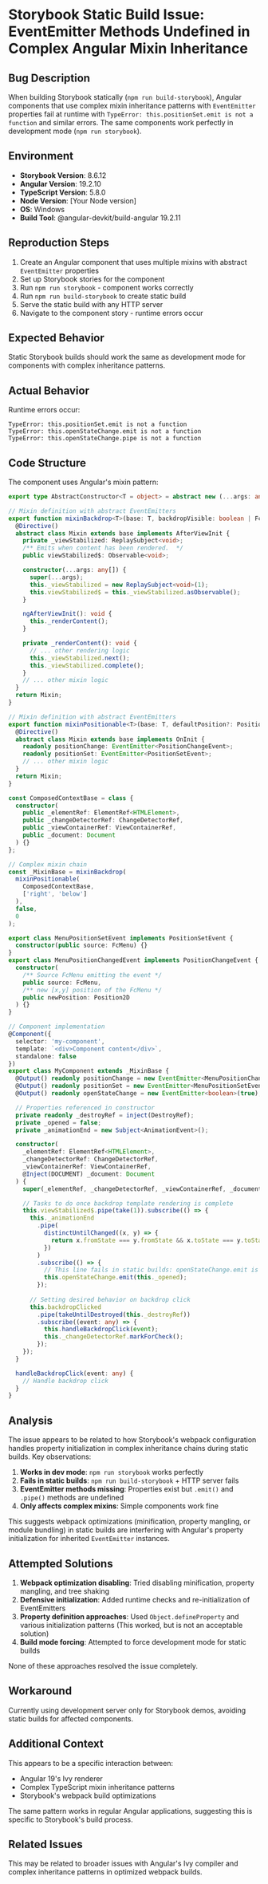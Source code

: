 # Storybook Static Build Issue: EventEmitter Methods Undefined in Complex Angular Mixin Inheritance

## Bug Description

When building Storybook statically (`npm run build-storybook`), Angular components that use complex mixin inheritance patterns with `EventEmitter` properties fail at runtime with `TypeError: this.positionSet.emit is not a function` and similar errors. The same components work perfectly in development mode (`npm run storybook`).

## Environment

- **Storybook Version**: 8.6.12
- **Angular Version**: 19.2.10
- **TypeScript Version**: 5.8.0
- **Node Version**: [Your Node version]
- **OS**: Windows
- **Build Tool**: @angular-devkit/build-angular 19.2.11

## Reproduction Steps

1. Create an Angular component that uses multiple mixins with abstract `EventEmitter` properties
2. Set up Storybook stories for the component
3. Run `npm run storybook` - component works correctly
4. Run `npm run build-storybook` to create static build
5. Serve the static build with any HTTP server
6. Navigate to the component story - runtime errors occur

## Expected Behavior

Static Storybook builds should work the same as development mode for components with complex inheritance patterns.

## Actual Behavior

Runtime errors occur:

```
TypeError: this.positionSet.emit is not a function
TypeError: this.openStateChange.emit is not a function
TypeError: this.openStateChange.pipe is not a function
```

## Code Structure

The component uses Angular's mixin pattern:

```typescript
export type AbstractConstructor<T = object> = abstract new (...args: any[]) => T;

// Mixin definition with abstract EventEmitters
export function mixinBackdrop<T>(base: T, backdropVisible: boolean | FcBgVisibility) {
  @Directive()
  abstract class Mixin extends base implements AfterViewInit {
    private _viewStabilized: ReplaySubject<void>;
    /** Emits when content has been rendered.  */
    public viewStabilized$: Observable<void>;

    constructor(...args: any[]) {
      super(...args);
      this._viewStabilized = new ReplaySubject<void>(1);
      this.viewStabilized$ = this._viewStabilized.asObservable();
    }

    ngAfterViewInit(): void {
      this._renderContent();
    }

    private _renderContent(): void {
      // ... other rendering logic
      this._viewStabilized.next();
      this._viewStabilized.complete();
    }
    // ... other mixin logic
  }
  return Mixin;
}

// Mixin definition with abstract EventEmitters
export function mixinPositionable<T>(base: T, defaultPosition?: Position2D) {
  @Directive()
  abstract class Mixin extends base implements OnInit {
    readonly positionChange: EventEmitter<PositionChangeEvent>;
    readonly positionSet: EventEmitter<PositionSetEvent>;
    // ... other mixin logic
  }
  return Mixin;
}

const ComposedContextBase = class {
  constructor(
    public _elementRef: ElementRef<HTMLElement>,
    public _changeDetectorRef: ChangeDetectorRef,
    public _viewContainerRef: ViewContainerRef,
    public _document: Document
  ) {}
};

// Complex mixin chain
const _MixinBase = mixinBackdrop(
  mixinPositionable(
    ComposedContextBase,
    ['right', 'below']
  ),
  false,
  0
);

export class MenuPositionSetEvent implements PositionSetEvent {
  constructor(public source: FcMenu) {}
}
export class MenuPositionChangedEvent implements PositionChangeEvent {
  constructor(
    /** Source FcMenu emitting the event */
    public source: FcMenu,
    /** new [x,y] position of the FcMenu */
    public newPosition: Position2D
  ) {}
}

// Component implementation
@Component({
  selector: 'my-component',
  template: `<div>Component content</div>`,
  standalone: false
})
export class MyComponent extends _MixinBase {
  @Output() readonly positionChange = new EventEmitter<MenuPositionChangedEvent>(true);
  @Output() readonly positionSet = new EventEmitter<MenuPositionSetEvent>(true);
  @Output() readonly openStateChange = new EventEmitter<boolean>(true);

  // Properties referenced in constructor
  private readonly _destroyRef = inject(DestroyRef);
  private _opened = false;
  private _animationEnd = new Subject<AnimationEvent>();

  constructor(
    _elementRef: ElementRef<HTMLElement>,
    _changeDetectorRef: ChangeDetectorRef,
    _viewContainerRef: ViewContainerRef,
    @Inject(DOCUMENT) _document: Document
  ) {
    super(_elementRef, _changeDetectorRef, _viewContainerRef, _document);

    // Tasks to do once backdrop template rendering is complete
    this.viewStabilized$.pipe(take(1)).subscribe(() => {
      this._animationEnd
        .pipe(
          distinctUntilChanged((x, y) => {
            return x.fromState === y.fromState && x.toState === y.toState;
          })
        )
        .subscribe(() => {
          // This line fails in static builds: openStateChange.emit is not a function
          this.openStateChange.emit(this._opened);
        });
      
      // Setting desired behavior on backdrop click
      this.backdropClicked
        .pipe(takeUntilDestroyed(this._destroyRef))
        .subscribe((event: any) => {
          this.handleBackdropClick(event);
          this._changeDetectorRef.markForCheck();
        });
    });
  }

  handleBackdropClick(event: any) {
    // Handle backdrop click
  }
}
```

## Analysis

The issue appears to be related to how Storybook's webpack configuration handles property initialization in complex inheritance chains during static builds. Key observations:

1. **Works in dev mode**: `npm run storybook` works perfectly
2. **Fails in static builds**: `npm run build-storybook` + HTTP server fails
3. **EventEmitter methods missing**: Properties exist but `.emit()` and `.pipe()` methods are undefined
4. **Only affects complex mixins**: Simple components work fine

This suggests webpack optimizations (minification, property mangling, or module bundling) in static builds are interfering with Angular's property initialization for inherited `EventEmitter` instances.

## Attempted Solutions

1. **Webpack optimization disabling**: Tried disabling minification, property mangling, and tree shaking
2. **Defensive initialization**: Added runtime checks and re-initialization of EventEmitters
3. **Property definition approaches**: Used `Object.defineProperty` and various initialization patterns (This worked, but is not an acceptable solution)
4. **Build mode forcing**: Attempted to force development mode for static builds

None of these approaches resolved the issue completely.

## Workaround

Currently using development server only for Storybook demos, avoiding static builds for affected components.

## Additional Context

This appears to be a specific interaction between:

- Angular 19's Ivy renderer
- Complex TypeScript mixin inheritance patterns
- Storybook's webpack build optimizations

The same pattern works in regular Angular applications, suggesting this is specific to Storybook's build process.

## Related Issues

This may be related to broader issues with Angular's Ivy compiler and complex inheritance patterns in optimized webpack builds.
